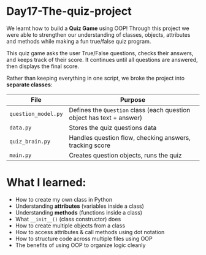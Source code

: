 # Day17-The-quiz-project
We learnt how to build a **Quiz Game** using OOP! Through this project we were able to strengthen our understanding of classes, objects, attributes and methods while making a fun true/false quiz program.

This quiz game asks the user True/False questions, checks their answers, and keeps track of their score. It continues until all questions are answered, then displays the final score.

Rather than keeping everything in one script, we broke the project into **separate classes**:

| File | Purpose |
|------|--------|
`question_model.py` | Defines the `Question` class (each question object has text + answer) |
`data.py` | Stores the quiz questions data |
`quiz_brain.py` | Handles question flow, checking answers, tracking score |
`main.py` | Creates question objects, runs the quiz |

# What I learned:

- How to create my own class in Python
- Understanding **attributes** (variables inside a class)
- Understanding **methods** (functions inside a class)
- What `__init__()` (class constructor) does
- How to create multiple objects from a class
- How to access attributes & call methods using dot notation
- How to structure code across multiple files using OOP
- The benefits of using OOP to organize logic cleanly
